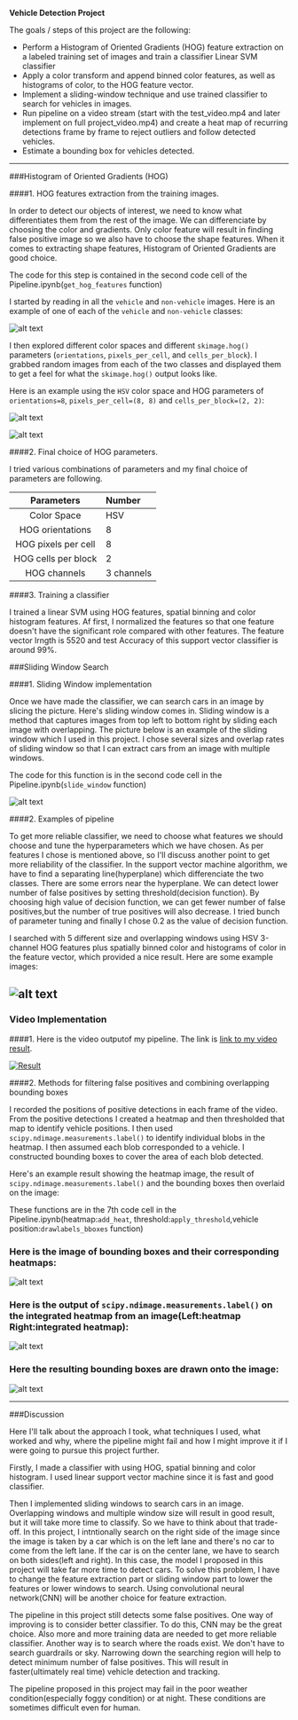 **Vehicle Detection Project**

The goals / steps of this project are the following:

* Perform a Histogram of Oriented Gradients (HOG) feature extraction on a labeled training set of images and train a classifier Linear SVM classifier
* Apply a color transform and append binned color features, as well as histograms of color, to the HOG feature vector.
* Implement a sliding-window technique and use trained classifier to search for vehicles in images.
* Run pipeline on a video stream (start with the test_video.mp4 and later implement on full project_video.mp4) and create a heat map of recurring detections frame by frame to reject outliers and follow detected vehicles.
* Estimate a bounding box for vehicles detected.

---

[//]: # (Image References)
[image1]: pics_readme/sample_image.png
[image2]: pics_readme/hog_car.png
[image3]: pics_readme/hog_notcar.png
[image4]: pics_readme/sliding_window.png
[image5]: pics_readme/pipeline_image.png
[image6]: pics_readme/heatmap_image.png
[image7]: pics_readme/detected_image.png
[image8]: pics_readme/outcome_image.png
[video1]: ./project_output5.mp4





###Histogram of Oriented Gradients (HOG)

####1. HOG features extraction from the training images.

In order to detect our objects of interest, we need to know what differentiates them from the rest of the image.
We can differenciate by choosing the color and gradients.
Only color feature will result in finding false positive image so we also have to choose the shape features. When it comes to extracting shape features, Histogram of Oriented Gradients are good choice.

The code for this step is contained in the second code cell of the Pipeline.ipynb(`get_hog_features` function)

I started by reading in all the `vehicle` and `non-vehicle` images.  Here is an example of one of each of the `vehicle` and `non-vehicle` classes:

![alt text][image1]

I then explored different color spaces and different `skimage.hog()` parameters (`orientations`, `pixels_per_cell`, and `cells_per_block`).  I grabbed random images from each of the two classes and displayed them to get a feel for what the `skimage.hog()` output looks like.

Here is an example using the `HSV` color space and HOG parameters of `orientations=8`, `pixels_per_cell=(8, 8)` and `cells_per_block=(2, 2)`:


![alt text][image2]

![alt text][image3]

####2. Final choice of HOG parameters.

I tried various combinations of parameters and my final choice of parameters are following.

|Parameters         |Number     |
|:-----------------:|:----------|
|Color Space        |HSV        |
|HOG orientations   |8          |
|HOG pixels per cell|8          |
|HOG cells per block|2          |
|HOG channels       |3 channels |



####3. Training a classifier

I trained a linear SVM using HOG features, spatial binning and color histogram features. Af first, I normalized the features so that one feature doesn't have the significant role compared with other features.
The feature vector lrngth is 5520 and test Accuracy of this support vector classifier is around 99%.

###Sliding Window Search

####1. Sliding Window implementation

Once we have made the classifier, we can search cars in an image by slicing the picture. Here's sliding window comes in. Sliding window is a method that captures images from top left to bottom right by sliding each image with overlapping. The picture below is an example of the sliding window which I used in this project.
I chose several sizes and overlap rates of sliding window so that I can extract cars from an image with multiple windows.

The code for this function is in the second code cell in the Pipeline.ipynb(`slide_window` function)

![alt text][image4]

####2. Examples of pipeline

To get more reliable classifier, we need to choose what features we should choose and tune the hyperparameters which we have chosen. As per features I chose is mentioned above, so I'll discuss another point to get more reliability of the classifier. In the support vector machine algorithm, we have to find a separating line(hyperplane) which differenciate the two classes.
There are some errors near the hyperplane. We can detect lower number of false positives by setting threshold(decision function). By choosing high value of decision function, we can get fewer number of false positives,but the number of true positives will also decrease. I tried bunch of parameter tuning and finally I chose 0.2 as the value of decision function.

I searched with 5 different size and overlapping windows using HSV 3-channel HOG features plus spatially binned color and histograms of color in the feature vector, which provided a nice result. Here are some example images:

![alt text][image5]
---

### Video Implementation

####1. Here is the video outputof my pipeline. The link is [link to my video result](https://www.youtube.com/watch?v=NxMLEz48gVQ&feature=youtu.be).

[![Result](pics_readme/link_to_video.png)](https://www.youtube.com/watch?v=NxMLEz48gVQ&feature=youtu.be)


####2. Methods for filtering false positives and combining overlapping bounding boxes

I recorded the positions of positive detections in each frame of the video.  From the positive detections I created a heatmap and then thresholded that map to identify vehicle positions.  I then used `scipy.ndimage.measurements.label()` to identify individual blobs in the heatmap.  I then assumed each blob corresponded to a vehicle.  I constructed bounding boxes to cover the area of each blob detected.

Here's an example result showing the heatmap image, the result of `scipy.ndimage.measurements.label()` and the bounding boxes then overlaid on the image:

These functions are in the 7th code cell in the Pipeline.ipynb(heatmap:`add_heat`, threshold:`apply_threshold`,vehicle position:`drawlabels_bboxes` function)

### Here is the image of bounding boxes and their corresponding heatmaps:

![alt text][image6]

### Here is the output of `scipy.ndimage.measurements.label()` on the integrated heatmap from an image(Left:heatmap Right:integrated heatmap):
![alt text][image7]

### Here the resulting bounding boxes are drawn onto the image:
![alt text][image8]



---

###Discussion

Here I'll talk about the approach I took, what techniques I used, what worked and why, where the pipeline might fail and how I might improve it if I were going to pursue this project further.

Firstly, I made a classifier with using HOG, spatial binning and color histogram. I used linear support vector machine since it is fast and good classifier.

Then I implemented sliding windows to search cars in an image. Overlapping windows and multiple window size will result in good result, but it will take more time to classify. So we have to think about that trade-off.
In this project, I intntionally search on the right side of the image since the image is taken by a car which is on the left lane and there's no car to come from the left lane. If the car is on the center lane, we have to search on both sides(left and right). In this case, the model I proposed in this project will take far more time to detect cars. To solve this problem, I have to change the feature extraction part or sliding window part to lower the features or lower windows to search. Using convolutional neural network(CNN) will be another choice for feature extraction.

The pipeline in this project still detects some false positives. One way of improving is to consider better classifier. To do this, CNN may be the great choice. Also more and more training data are needed to get more reliable classifier.
Another way is to search where the roads exist. We don't have to search guardrails or sky. Narrowing down the searching region will help to detect minimum number of false positives. This will result in faster(ultimately real time) vehicle detection and tracking.

The pipeline proposed in this project may fail in the poor weather condition(especially foggy condition) or at night. These conditions are sometimes difficult even for human.



